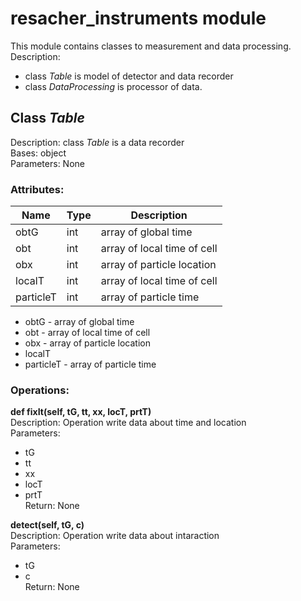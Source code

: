 # resacher_instruments module
This module contains classes to measurement and data processing.  
Description:
  - class *Table* is model of detector and data recorder
  - class *DataProcessing* is processor of data.  
  
## Class *Table*
Description: class *Table* is a data recorder  
Bases: object    
Parameters:	None  

### Attributes: 
Name | Type | Description  
------------ | ------------- | ---------------------  
obtG | int | array of global time
obt | int | array of local time of cell
obx | int | array of particle location
localT | int | array of local time of cell
particleT | int | array of particle time

  - obtG - array of global time
  - obt - array of local time of cell
  - obx - array of particle location
  - localT 
  - particleT - array of particle time

### Operations:  
**def fixIt(self, tG, tt, xx, locT, prtT)**  
Description: Operation write data about time and location  
Parameters:  
- tG
- tt
- xx
- locT
- prtT  
Return: None

**detect(self, tG, c)**  
Description: Operation write data about intaraction  
Parameters:  
- tG
- c  
Return: None
